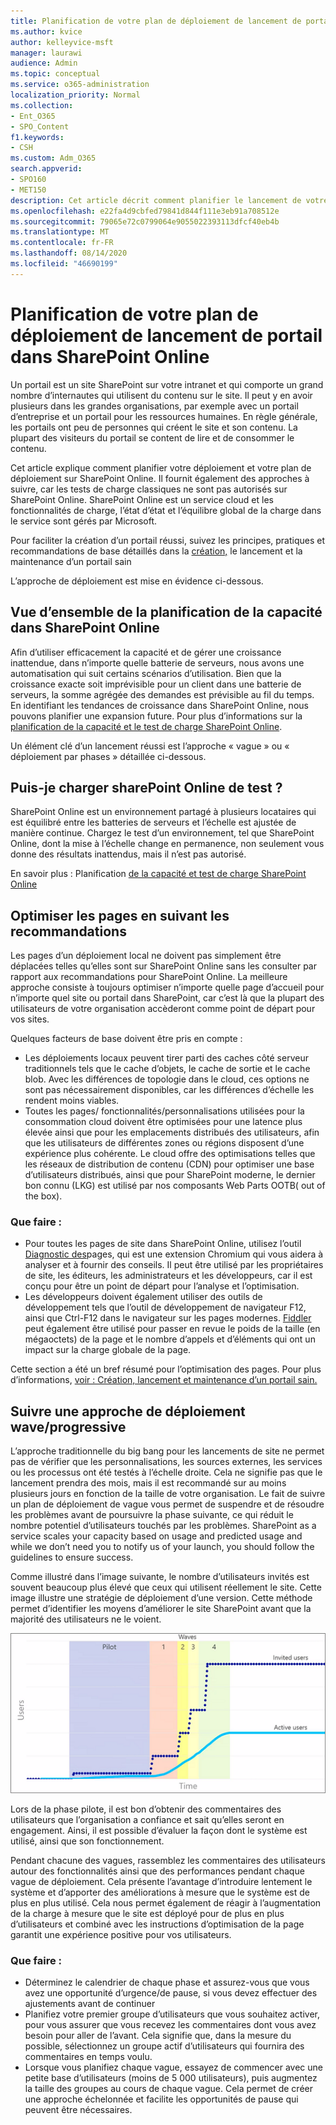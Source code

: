 ```yaml
---
title: Planification de votre plan de déploiement de lancement de portail dans SharePoint Online
ms.author: kvice
author: kelleyvice-msft
manager: laurawi
audience: Admin
ms.topic: conceptual
ms.service: o365-administration
localization_priority: Normal
ms.collection:
- Ent_O365
- SPO_Content
f1.keywords:
- CSH
ms.custom: Adm_O365
search.appverid:
- SPO160
- MET150
description: Cet article décrit comment planifier le lancement de votre portail dans SharePoint Online et les étapes à suivre pour un lancement réussi
ms.openlocfilehash: e22fa4d9cbfed79841d844f111e3eb91a708512e
ms.sourcegitcommit: 79065e72c0799064e9055022393113dfcf40eb4b
ms.translationtype: MT
ms.contentlocale: fr-FR
ms.lasthandoff: 08/14/2020
ms.locfileid: "46690199"
---
```

# <a name="planning-your-portal-launch-roll-out-plan-in-sharepoint-online"></a>Planification de votre plan de déploiement de lancement de portail dans SharePoint Online

Un portail est un site SharePoint sur votre intranet et qui comporte un grand nombre d’internautes qui utilisent du contenu sur le site. Il peut y en avoir plusieurs dans les grandes organisations, par exemple avec un portail d’entreprise et un portail pour les ressources humaines. En règle générale, les portails ont peu de personnes qui créent le site et son contenu. La plupart des visiteurs du portail se content de lire et de consommer le contenu.

Cet article explique comment planifier votre déploiement et votre plan de déploiement sur SharePoint Online. Il fournit également des approches à suivre, car les tests de charge classiques ne sont pas autorisés sur SharePoint Online. SharePoint Online est un service cloud et les fonctionnalités de charge, l’état d’état et l’équilibre global de la charge dans le service sont gérés par Microsoft.

Pour faciliter la création d’un portail réussi, suivez les principes, pratiques et recommandations de base détaillés dans la [création,](https://go.microsoft.com/fwlink/?linkid=2105838) le lancement et la maintenance d’un portail sain 

L’approche de déploiement est mise en évidence ci-dessous.

## <a name="overview-of-capacity-planning-in-sharepoint-online"></a>Vue d’ensemble de la planification de la capacité dans SharePoint Online
Afin d’utiliser efficacement la capacité et de gérer une croissance inattendue, dans n’importe quelle batterie de serveurs, nous avons une automatisation qui suit certains scénarios d’utilisation. Bien que la croissance exacte soit imprévisible pour un client dans une batterie de serveurs, la somme agrégée des demandes est prévisible au fil du temps. En identifiant les tendances de croissance dans SharePoint Online, nous pouvons planifier une expansion future. Pour plus d’informations sur la [planification de la capacité et le test de charge SharePoint Online](capacity-planning-and-load-testing-sharepoint-online.md).

Un élément clé d’un lancement réussi est l’approche « vague » ou « déploiement par phases » détaillée ci-dessous. 

## <a name="can-i-load-test-sharepoint-online"></a>Puis-je charger sharePoint Online de test ?
SharePoint Online est un environnement partagé à plusieurs locataires qui est équilibré entre les batteries de serveurs et l’échelle est ajustée de manière continue. Chargez le test d’un environnement, tel que SharePoint Online, dont la mise à l’échelle change en permanence, non seulement vous donne des résultats inattendus, mais il n’est pas autorisé. 

En savoir plus : Planification  [de la capacité et test de charge SharePoint Online](capacity-planning-and-load-testing-sharepoint-online.md)

## <a name="optimize-pages-by-following-recommended-guidelines"></a>Optimiser les pages en suivant les recommandations
Les pages d’un déploiement local ne doivent pas simplement être déplacées telles qu’elles sont sur SharePoint Online sans les consulter par rapport aux recommandations pour SharePoint Online. La meilleure approche consiste à toujours optimiser n’importe quelle page d’accueil pour n’importe quel site ou portail dans SharePoint, car c’est là que la plupart des utilisateurs de votre organisation accèderont comme point de départ pour vos sites.

Quelques facteurs de base doivent être pris en compte :
- Les déploiements locaux peuvent tirer parti des caches côté serveur traditionnels tels que le cache d’objets, le cache de sortie et le cache blob. Avec les différences de topologie dans le cloud, ces options ne sont pas nécessairement disponibles, car les différences d’échelle les rendent moins viables.
- Toutes les pages/ fonctionnalités/personnalisations utilisées pour la consommation cloud doivent être optimisées pour une latence plus élevée ainsi que pour les emplacements distribués des utilisateurs, afin que les utilisateurs de différentes zones ou régions disposent d’une expérience plus cohérente. Le cloud offre des optimisations telles que les réseaux de distribution de contenu (CDN) pour optimiser une base d’utilisateurs distribués, ainsi que pour SharePoint moderne, le dernier bon connu (LKG) est utilisé par nos composants Web Parts OOTB( out of the box).

### <a name="what-to-do"></a>Que faire :
 - Pour toutes les pages de site dans SharePoint Online, utilisez l’outil [Diagnostic des](https://aka.ms/perftool)pages, qui est une extension Chromium qui vous aidera à analyser et à fournir des conseils. Il peut être utilisé par les propriétaires de site, les éditeurs, les administrateurs et les développeurs, car il est conçu pour être un point de départ pour l’analyse et l’optimisation.
 - Les développeurs doivent également utiliser des outils de développement tels que l’outil de développement de navigateur F12, ainsi que Ctrl-F12 dans le navigateur sur les pages modernes. [Fiddler](https://www.telerik.com/download/fiddler) peut également être utilisé pour passer en revue le poids de la taille (en mégaoctets) de la page et le nombre d’appels et d’éléments qui ont un impact sur la charge globale de la page. 

Cette section a été un bref résumé pour l’optimisation des pages.  Pour plus d’informations, [voir : Création, lancement et maintenance d’un portail sain.](https://go.microsoft.com/fwlink/?linkid=2105838)

## <a name="follow-a-wave--phased-roll-out-approach"></a>Suivre une approche de déploiement wave/progressive
L’approche traditionnelle du big bang pour les lancements de site ne permet pas de vérifier que les personnalisations, les sources externes, les services ou les processus ont été testés à l’échelle droite. Cela ne signifie pas que le lancement prendra des mois, mais il est recommandé sur au moins plusieurs jours en fonction de la taille de votre organisation. Le fait de suivre un plan de déploiement de vague vous permet de suspendre et de résoudre les problèmes avant de poursuivre la phase suivante, ce qui réduit le nombre potentiel d’utilisateurs touchés par les problèmes. SharePoint as a service scales your capacity based on usage and predicted usage and while we don’t need you to notify us of your launch, you should follow the guidelines to ensure success.
  
Comme illustré dans l’image suivante, le nombre d’utilisateurs invités est souvent beaucoup plus élevé que ceux qui utilisent réellement le site. Cette image illustre une stratégie de déploiement d’une version. Cette méthode permet d’identifier les moyens d’améliorer le site SharePoint avant que la majorité des utilisateurs ne le voient.
  
![Graphique présentant les utilisateurs invités et actifs](../media/0bc14a20-9420-4986-b9b9-fbcd2c6e0fb9.png)
  
Lors de la phase pilote, il est bon d’obtenir des commentaires des utilisateurs que l’organisation a confiance et sait qu’elles seront en engagement. Ainsi, il est possible d’évaluer la façon dont le système est utilisé, ainsi que son fonctionnement.
  
Pendant chacune des vagues, rassemblez les commentaires des utilisateurs autour des fonctionnalités ainsi que des performances pendant chaque vague de déploiement. Cela présente l’avantage d’introduire lentement le système et d’apporter des améliorations à mesure que le système est de plus en plus utilisé. Cela nous permet également de réagir à l’augmentation de la charge à mesure que le site est déployé pour de plus en plus d’utilisateurs et combiné avec les instructions d’optimisation de la page garantit une expérience positive pour vos utilisateurs.

### <a name="what-to-do"></a>Que faire :
- Déterminez le calendrier de chaque phase et assurez-vous que vous avez une opportunité d’urgence/de pause, si vous devez effectuer des ajustements avant de continuer
- Planifiez votre premier groupe d’utilisateurs que vous souhaitez activer, pour vous assurer que vous recevez les commentaires dont vous avez besoin pour aller de l’avant. Cela signifie que, dans la mesure du possible, sélectionnez un groupe actif d’utilisateurs qui fournira des commentaires en temps voulu.
- Lorsque vous planifiez chaque vague, essayez de commencer avec une petite base d’utilisateurs (moins de 5 000 utilisateurs), puis augmentez la taille des groupes au cours de chaque vague. Cela permet de créer une approche échelonnée et facilite les opportunités de pause qui peuvent être nécessaires.

